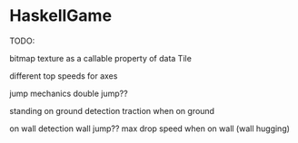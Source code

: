 # HaskellGame

TODO:

bitmap texture as a callable property of data Tile

different top speeds for axes

jump mechanics
double jump??

standing on ground detection
traction when on ground

on wall detection
wall jump?? max drop speed when on wall (wall hugging)
